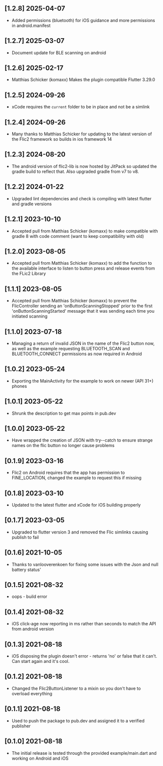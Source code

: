## [1.2.8] 2025-04-07

* Added permissions (bluetooth) for iOS guidance and more permissions in android.manifest

## [1.2.7] 2025-03-07

* Document update for BLE scanning on android

## [1.2.6] 2025-02-17

* Matthias Schicker (komaxx) Makes the plugin compatible Flutter 3.29.0

## [1.2.5] 2024-09-26

* xCode requires the ```current``` folder to be in place and not be a simlink

## [1.2.4] 2024-09-26

* Many thanks to Matthias Schicker for updating to the latest version of the Flic2 framework so builds in ios framework 14

## [1.2.3] 2024-08-20

* The android version of flic2-lib is now hosted by JitPack so updated the gradle build to reflect that. Also upgraded gradle from v7 to v8.

## [1.2.2] 2024-01-22

* Upgraded lint dependencies and check is compiling with latest flutter and gradle versions

## [1.2.1] 2023-10-10

* Accepted pull from Matthias Schicker (komaxx) to make compatible with gradle 8 with code comment (want to keep compatibility with old)

## [1.2.0] 2023-08-05

* Accepted pull from Matthias Schicker (komaxx) to add the function to the available interface to listen to button press and release events from the FLic2 Library

## [1.1.1] 2023-08-05

* Accepted pull from Matthias Schicker (komaxx) to prevent the FlicController sending an 'onButtonScanningStopped' prior to the first 'onButtonScanningStarted' message that it was sending each time you initiated scanning

## [1.1.0] 2023-07-18

* Managing a return of invalid JSON in the name of the Flic2 button now, as well as the example requesting BLUETOOTH_SCAN and BLUETOOTH_CONNECT permissions as now required in Android

## [1.0.2] 2023-05-24

* Exporting the MainActivity for the example to work on newer (API 31+) phones

## [1.0.1] 2023-05-22

* Shrunk the description to get max points in pub.dev

## [1.0.0] 2023-05-22

* Have wrapped the creation of JSON with try--catch to ensure strange names on the flic button no longer cause problems

## [0.1.9] 2023-03-16

* Flic2 on Android requires that the app has permission to FINE_LOCATION, changed the example to request this if missing

## [0.1.8] 2023-03-10

* Updated to the latest flutter and xCode for iOS building properly

## [0.1.7] 2023-03-05

* Upgraded to flutter version 3 and removed the Flic simlinks causing publish to fail

## [0.1.6] 2021-10-05

* Thanks to vanlooverenkoen for fixing some issues with the Json and null battery status'

## [0.1.5] 2021-08-32

* oops - build error

## [0.1.4] 2021-08-32

* iOS click-age now reporting in ms rather than seconds to match the API from android version

## [0.1.3] 2021-08-18

* iOS disposing the plugin doesn't error - returns 'no' or false that it can't. Can start again and it's cool.

## [0.1.2] 2021-08-18

* Changed the Flic2ButtonListener to a mixin so you don't have to overload everything

## [0.1.1] 2021-08-18

* Used <dart pub publish> to push the package to pub.dev and assigned it to a verified publisher

## [0.1.0] 2021-08-18

* The initial release is tested through the provided example/main.dart and working on Android and iOS
